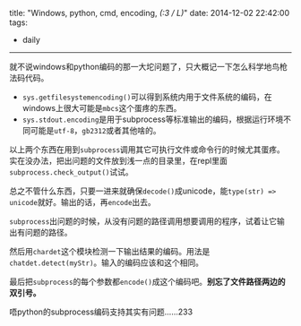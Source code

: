 title: "Windows, python, cmd, encoding, _(:3 / L)_"
date: 2014-12-02 22:42:00
tags:
- daily
---
就不说windows和python编码的那一大坨问题了，只大概记一下怎么科学地鸟枪法码代码。

* `sys.getfilesystemencoding()`可以得到系统内用于文件系统的编码，在windows上很大可能是`mbcs`这个蛋疼的东西。
* `sys.stdout.encoding`是用于subprocess等标准输出的编码，根据运行环境不同可能是`utf-8`，`gb2312`或者其他啥的。

以上两个东西在用到`subprocess`调用其它可执行文件或命令行的时候尤其蛋疼。实在没办法，把出问题的文件放到浅一点的目录里，在repl里面`subprocess.check_output()`试试。

总之不管什么东西，只要一进来就确保`decode()`成unicode，能`type(str) => unicode`就好。输出的话，再`encode`出去。

`subprocess`出问题的时候，从没有问题的路径调用想要调用的程序，试着让它输出有问题的路径。

然后用`chardet`这个模块检测一下输出结果的编码。用法是`chatdet.detect(myStr)`。输入的编码应该和这个相同。

最后把`subprocess`的每个参数都`encode()`成这个编码吧。**别忘了文件路径两边的双引号。**

唔python的subprocess编码支持其实有问题……233
